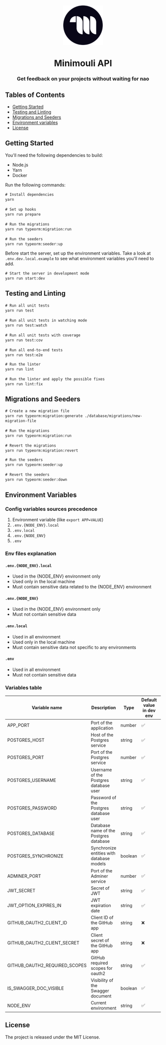 <p align="center" >
    <img width="128" src="https://github.com/minimouli/api/blob/main/assets/icon.svg?raw=true" alt="Minimouli logo" />
    <h1 align="center" >Minimouli API</h1>
    <h3 align="center" >
        Get feedback on your projects without waiting for nao
    </h3>
</p>

Tables of Contents
---

- [Getting Started](#getting-started)
- [Testing and Linting](#testing-and-linting)
- [Migrations and Seeders](#migrations-and-seeders)
- [Environment variables](#environment-variables)
- [License](#license)

<span id="getting-started" >Getting Started</span>
---

You'll need the following dependencies to build:
- Node.js
- Yarn
- Docker

Run the following commands:
```shell
# Install dependencies
yarn

# Set up hooks
yarn run prepare

# Run the migrations
yarn run typeorm:migration:run

# Run the seeders
yarn run typeorm:seeder:up
```

Before start the server, set up the environment variables. Take a look at `.env.dev.local.example` to see what environment variables you'll need to add.

```shell
# Start the server in development mode
yarn run start:dev
```

<span id="testing-and-linting" >Testing and Linting</span>
---

```shell
# Run all unit tests
yarn run test

# Run all unit tests in watching mode
yarn run test:watch

# Run all unit tests with coverage
yarn run test:cov

# Run all end-to-end tests
yarn run test:e2e
```

```shell
# Run the linter
yarn run lint

# Run the linter and apply the possible fixes
yarn run lint:fix
```

<span id="migrations-and-seeders" >Migrations and Seeders</span>
---

```shell
# Create a new migration file
yarn run typeorm:migration:generate ./database/migrations/new-migration-file

# Run the migrations
yarn run typeorm:migration:run

# Revert the migrations
yarn run typeorm:migration:revert
```

```shell
# Run the seeders
yarn run typeorm:seeder:up

# Revert the seeders
yarn run typeorm:seeder:down
```

<span id="environment-variables" >Environment Variables</span>
---

### Config variables sources precedence

1. Environment variable (like `export APP=VALUE`)
2. `.env.{NODE_ENV}.local`
3. `.env.local`
4. `.env.{NODE_ENV}`
5. `.env`

### Env files explanation

#### `.env.{NODE_ENV}.local`
- Used in the {NODE_ENV} environment only
- Used only in the local machine
- Must contain sensitive data related to the {NODE_ENV} environment

#### `.env.{NODE_ENV}`
- Used in the {NODE_ENV} environment only
- Must not contain sensitive data

#### `.env.local`
- Used in all environment
- Used only in the local machine
- Must contain sensitive data not specific to any environments

#### `.env`
- Used in all environment
- Must not contain sensitive data

### Variables table

| **Variable name**             | **Description**                           | **Type** | **Default value in dev env** | **Default value in all env** |
|-------------------------------|-------------------------------------------|----------|------------------------------|------------------------------|
| APP_PORT                      | Port of the application                   | number   | ✅                            | ✅                            |
| POSTGRES_HOST                 | Host of the Postgres service              | string   | ✅                            | ❌                            |
| POSTGRES_PORT                 | Port of the Postgres service              | number   | ✅                            | ❌                            |
| POSTGRES_USERNAME             | Username of the Postgres database user    | string   | ✅                            | ❌                            |
| POSTGRES_PASSWORD             | Password of the Postgres database user    | string   | ✅                            | ❌                            |
| POSTGRES_DATABASE             | Database name of the Postgres database    | string   | ✅                            | ❌                            |
| POSTGRES_SYNCHRONIZE          | Synchronize entities with database models | boolean  | ✅                            | ✅                            |
| ADMINER_PORT                  | Port of the Adminer service               | number   | ✅                            | ❌                            |
| JWT_SECRET                    | Secret of JWT                             | string   | ✅                            | ❌                            |
| JWT_OPTION_EXPIRES_IN         | JWT expiration date                       | string   | ✅                            | ❌                            |
| GITHUB_OAUTH2_CLIENT_ID       | Client ID of the GitHub app               | string   | ❌                            | ❌                            |
| GITHUB_OAUTH2_CLIENT_SECRET   | Client secret of the GitHub app           | string   | ❌                            | ❌                            |
| GITHUB_OAUTH2_REQUIRED_SCOPES | GitHub required scopes for oauth2         | string   | ✅                            | ✅                            |
| IS_SWAGGER_DOC_VISIBLE        | Visibility of the Swagger document        | boolean  | ✅                            | ✅                            |
| NODE_ENV                      | Current environment                       | string   | ✅                            | ❌                            |

<span id="license" >License</span>
---

The project is released under the MIT License.
